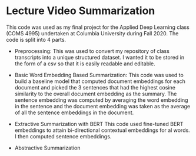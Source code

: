 # Lecture Video Summarization
This code was used as my final project for the Applied Deep Learning class (COMS 4995) undertaken at Columbia University during Fall 2020. 
The code is split into 4 parts.
- Preprocessing: 
This was used to convert my repository of class transcripts into a unique structured dataset. I wanted it to be stored in the form of a csv so that it is easily readable and editable. 

- Basic Word Embedding Based Summarization: 
This code was used to build a baseline model that computed document embeddings for each document and picked the 3 sentences that had the highest cosine similarity to the overall document embedding as the summary. The sentence embedding was computed by averaging the word embedding in the sentence and the document embedding was taken as the average of all the sentence embeddings in the document. 

- Extractive Summarization with BERT 
This code used fine-tuned BERT embeddings to attain bi-directional contextual embeddings for al words. I then computed sentence embeddings.
- Abstractive Summarization
